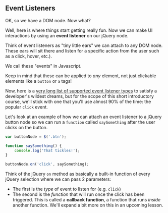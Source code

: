 ## Event Listeners

OK, so we have a DOM node. Now what?

Well, here is where things start getting really fun. Now we can make UI interactions by using an **event listener** on our jQuery node.

Think of event listeners as "tiny little ears" we can attach to any DOM node. These ears will sit there and listen for a specific action from the user such as a click, hover, etc.).

We call these "events" in Javascript.

Keep in mind that these can be applied to *any* element, not just clickable elements like a `button` or `a` tags!

Now, here is a [very long list of supported event listener types](https://developer.mozilla.org/en-US/docs/Web/Events) to satisfy a developer's wildest dreams, but for the scope of this short introductory course, we'll stick with one that you'll use almost 90% of the time: the popular `click` event.

Let's look at an example of how we can attach an event listener to a jQuery button node so we can run a `function` called `saySomething` after the user clicks on the button. 

~~~js
var buttonNode = $('.btn'); 

function saySomething() {
	console.log('That tickles!');
}

buttonNode.on('click', saySomething); 
~~~

Think of the jQuery `on` method as basically a built-in function of every jQuery selection where we can pass 2 parameters:
- The first is the *type* of event to listen for (e.g. `click`)
- The second is the *function* that will run once the click has been triggered. This is called a **callback function**, a function that runs *inside* another function. We'll expand a bit more on this in an upcoming lesson.
